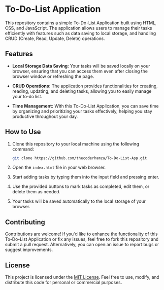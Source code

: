 # To-Do-List Application

This repository contains a simple To-Do-List Application built using HTML, CSS, and JavaScript. The application allows users to manage their tasks efficiently with features such as data saving to local storage, and handling CRUD (Create, Read, Update, Delete) operations.

## Features

- **Local Storage Data Saving:** Your tasks will be saved locally on your browser, ensuring that you can access them even after closing the browser window or refreshing the page.

- **CRUD Operations:** The application provides functionalities for creating, reading, updating, and deleting tasks, allowing you to easily manage your to-do list.

- **Time Management:** With this To-Do-List Application, you can save time by organizing and prioritizing your tasks effectively, helping you stay productive throughout your day.

## How to Use

1. Clone this repository to your local machine using the following command:

   ```bash
   git clone https://github.com/thecoderhamza/To-Do-List-App.git
   ```

2. Open the `index.html` file in your web browser.

3. Start adding tasks by typing them into the input field and pressing enter.

4. Use the provided buttons to mark tasks as completed, edit them, or delete them as needed.

5. Your tasks will be saved automatically to the local storage of your browser.

## Contributing

Contributions are welcome! If you'd like to enhance the functionality of this To-Do-List Application or fix any issues, feel free to fork this repository and submit a pull request. Alternatively, you can open an issue to report bugs or suggest improvements.

## License

This project is licensed under the [MIT License](LICENSE). Feel free to use, modify, and distribute this code for personal or commercial purposes.
